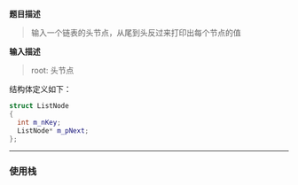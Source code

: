 **题目描述**
>输入一个链表的头节点，从尾到头反过来打印出每个节点的值

**输入描述**
>root: 头节点


结构体定义如下：
```cpp
struct ListNode
{
  int m_nKey;
  ListNode* m_pNext;
};
```
---------

### 使用栈